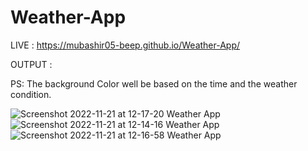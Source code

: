 # Weather-App
 LIVE : https://mubashir05-beep.github.io/Weather-App/
 
 OUTPUT : 
 
 PS: 
 The background Color well be based on the time and the weather condition.
 
![Screenshot 2022-11-21 at 12-17-20 Weather App](https://user-images.githubusercontent.com/100374421/202988113-346bfb0b-8005-4386-b6d1-d556540f53f1.png)
![Screenshot 2022-11-21 at 12-14-16 Weather App](https://user-images.githubusercontent.com/100374421/202987665-e96dddb7-0c5a-4be8-9d0e-db8b3e2e2104.png)
![Screenshot 2022-11-21 at 12-16-58 Weather App](https://user-images.githubusercontent.com/100374421/202988055-7ff39a7e-b27b-4fe5-b44f-af43eb55edba.png)
